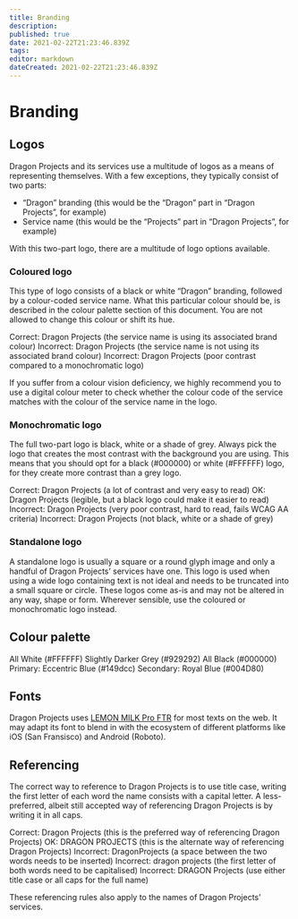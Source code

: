 ```yaml
---
title: Branding
description: 
published: true
date: 2021-02-22T21:23:46.839Z
tags: 
editor: markdown
dateCreated: 2021-02-22T21:23:46.839Z
---
```


# Branding

## Logos

Dragon Projects and its services use a multitude of logos as a means of representing themselves. With a few exceptions, they typically consist of two parts:

* “Dragon” branding (this would be the “Dragon” part in “Dragon Projects”, for example)
* Service name (this would be the “Projects” part in “Dragon Projects”, for example)

With this two-part logo, there are a multitude of logo options available.

### Coloured logo
This type of logo consists of a black or white “Dragon” branding, followed by a colour-coded service name. What this particular colour should be, is described in the colour palette section of this document. You are not allowed to change this colour or shift its hue.

Correct: Dragon Projects (the service name is using its associated brand colour)
Incorrect: Dragon Projects (the service name is not using its associated brand colour)
Incorrect: Dragon Projects (poor contrast compared to a monochromatic logo)

If you suffer from a colour vision deficiency, we highly recommend you to use a digital colour meter to check whether the colour code of the service matches with the colour of the service name in the logo.

### Monochromatic logo
The full two-part logo is black, white or a shade of grey. Always pick the logo that creates the most contrast with the background you are using. This means that you should opt for a black (#000000) or white (#FFFFFF) logo, for they create more contrast than a grey logo.

Correct: Dragon Projects (a lot of contrast and very easy to read)
OK: Dragon Projects (legible, but a black logo could make it easier to read)
Incorrect: Dragon Projects (very poor contrast, hard to read, fails WCAG AA criteria)
Incorrect: Dragon Projects (not black, white or a shade of grey)

### Standalone logo
A standalone logo is usually a square or a round glyph image and only a handful of Dragon Projects’ services have one. This logo is used when using a wide logo containing text is not ideal and needs to be truncated into a small square or circle. These logos come as-is and may not be altered in any way, shape or form. Wherever sensible, use the coloured or monochromatic logo instead.

## Colour palette

All White (#FFFFFF)
Slightly Darker Grey (#929292)
All Black (#000000)
Primary: Eccentric Blue (#149dcc)
Secondary: Royal Blue (#004D80)

## Fonts
Dragon Projects uses [LEMON MILK Pro FTR](https://marsnev.com/?product=lemon-milk-pro-ftr) for most texts on the web. It may adapt its font to blend in with the ecosystem of different platforms like iOS (San Fransisco) and Android (Roboto).

## Referencing

The correct way to reference to Dragon Projects is to use title case, writing the first letter of each word the name consists with a capital letter. A less-preferred, albeit still accepted way of referencing Dragon Projects is by writing it in all caps.

Correct: Dragon Projects (this is the preferred way of referencing Dragon Projects)
OK: DRAGON PROJECTS (this is the alternate way of referencing Dragon Projects)
Incorrect: DragonProjects (a space between the two words needs to be inserted)
Incorrect: dragon projects (the first letter of both words need to be capitalised)
Incorrect: DRAGON Projects (use either title case or all caps for the full name)

These referencing rules also apply to the names of Dragon Projects’ services.
